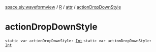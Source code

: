 [space.siy.waveformview](../../index.md) / [R](../index.md) / [attr](index.md) / [actionDropDownStyle](./action-drop-down-style.md)

# actionDropDownStyle

`static var actionDropDownStyle: `[`Int`](https://kotlinlang.org/api/latest/jvm/stdlib/kotlin/-int/index.html)
`static var actionDropDownStyle: `[`Int`](https://kotlinlang.org/api/latest/jvm/stdlib/kotlin/-int/index.html)